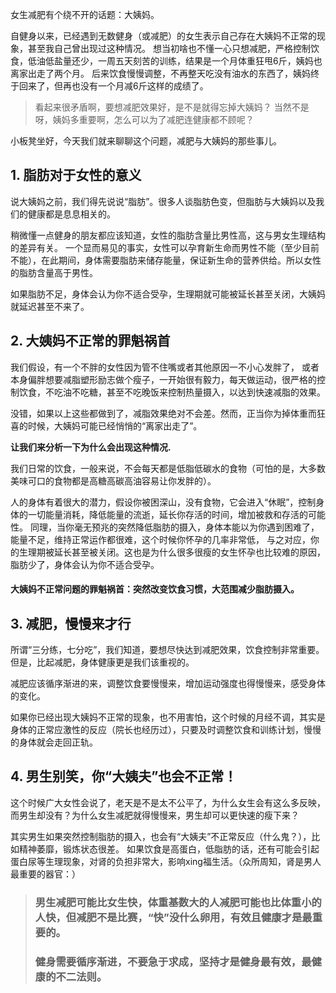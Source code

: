 女生减肥有个绕不开的话题：大姨妈。
  
自健身以来，已经遇到无数健身（或减肥）的女生表示自己存在大姨妈不正常的现象，甚至我自己曾出现过这种情况。
想当初啥也不懂一心只想减肥，严格控制饮食，低油低盐量还少，一周五天刻苦的训练，结果是一个月体重狂甩6斤，姨妈也离家出走了两个月。
后来饮食慢慢调整，不再整天吃没有油水的东西了，姨妈终于回来了，但再也没有一个月减6斤这样的成绩了。
   
> 看起来很矛盾啊，要想减肥效果好，是不是就得忘掉大姨妈？
当然不是呀，姨妈多重要啊，怎么可以为了减肥连健康都不顾呢？
  
小板凳坐好，今天我们就来聊聊这个问题，减肥与大姨妈的那些事儿。

## 1. 脂肪对于女性的意义
  
说大姨妈之前，我们得先说说“脂肪”。很多人谈脂肪色变，但脂肪与大姨妈以及我们的健康都是息息相关的。
  
稍微懂一点健身的朋友都应该知道，女性的脂肪含量比男性高，这与男女生理结构的差异有关。
一个显而易见的事实，女性可以孕育新生命而男性不能（至少目前不能），在此期间，身体需要脂肪来储存能量，保证新生命的营养供给。所以女性的脂肪含量高于男性。
  
如果脂肪不足，身体会认为你不适合受孕，生理期就可能被延长甚至关闭，大姨妈就延迟甚至不来了。

## 2. 大姨妈不正常的罪魁祸首
    
我们假设，有一个不胖的女性因为管不住嘴或者其他原因一不小心发胖了，
或者本身偏胖想要减脂塑形励志做个瘦子，一开始很有毅力，每天做运动，很严格的控制饮食，不吃油不吃糖，甚至不吃晚饭来控制热量摄入，以达到快速减脂的效果。
    
没错，如果以上这些都做到了，减脂效果绝对不会差。然而，正当你为掉体重而狂喜的时候，大姨妈可能已经悄悄的“离家出走了”。
   
**让我们来分析一下为什么会出现这种情况.**
   
我们日常的饮食，一般来说，不会每天都是低脂低碳水的食物（可怕的是，大多数美味可口的食物都是高糖高碳高油容易让你发胖的）。
   
人的身体有着很大的潜力，假设你被困深山，没有食物，它会进入“休眠”，控制身体的一切能量消耗，降低能量的流逝，延长你存活的时间，增加被救和存活的可能性。
同理，当你毫无预兆的突然降低脂肪的摄入，身体本能以为你遇到困难了，能量不足，维持正常运作都很难，这个时候你怀孕的几率非常低，
与之对应，你的生理期被延长甚至被关闭。这也是为什么很多很瘦的女生怀孕也比较难的原因，脂肪少了，身体会认为你不适合受孕。
    
#### 大姨妈不正常问题的罪魁祸首：突然改变饮食习惯，大范围减少脂肪摄入。

## 3. 减肥，慢慢来才行
   
所谓“三分练，七分吃”，我们知道，要想尽快达到减肥效果，饮食控制非常重要。但是，比起减肥，身体健康更是我们该重视的。
  
减肥应该循序渐进的来，调整饮食要慢慢来，增加运动强度也得慢慢来，感受身体的变化。
  
如果你已经出现大姨妈不正常的现象，也不用害怕，这个时候的月经不调，其实是身体的正常应激性的反应（院长也经历过），只要及时调整饮食和训练计划，慢慢的身体就会走回正轨。

## 4. 男生别笑，你“大姨夫”也会不正常！
    
这个时候广大女性会说了，老天是不是太不公平了，为什么女生会有这么多反映，而男生却没有？为什么女生减肥就得慢慢来，男生却可以更快速的瘦下来？
    
其实男生如果突然控制脂肪的摄入，也会有“大姨夫”不正常反应（什么鬼？），比如精神萎靡，锻炼状态很差。
如果饮食是高蛋白，低脂肪的话，还有可能会引起蛋白尿等生理现象，对肾的负担非常大，影响xing福生活。（众所周知，肾是男人最重要的器官：）
   
    
> ### 男生减肥可能比女生快，体重基数大的人减肥可能也比体重小的人快，但减肥不是比赛，“快”没什么卵用，有效且健康才是最重要的。
> ### 健身需要循序渐进，不要急于求成，坚持才是健身最有效，最健康的不二法则。
